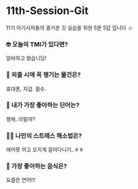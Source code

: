 # 11th-Session-Git
11기 아기사자들의 즐거운 깃 실습을 위한 5문 5답 입니다 ☺️

### 🤓 오늘의 TMI가 있다면?
알바하고 왔습니당!

### 🎒 외출 시에 꼭 챙기는 물건은?
휴대폰, 지갑. 필수.

### 🤙 내가 가장 좋아하는 단어는?
행복..이랄까?

### 🧘‍♀️ 나만의 스트레스 해소법은?
에어팟 끼고 오지게 걸어다니기..ㅎㅎ

### 🍧 가장 좋아하는 음식은?
요즘은 연어!!!